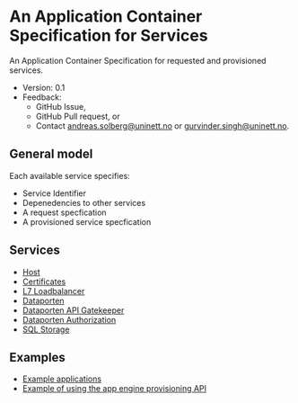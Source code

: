 # An Application Container Specification for Services

An Application Container Specification for requested and provisioned services.

* Version: 0.1
* Feedback: 
  * GitHub Issue,
  * GitHub Pull request, or 
  * Contact <andreas.solberg@uninett.no> or <gurvinder.singh@uninett.no>.



## General model

Each available service specifies:

* Service Identifier
* Depenedencies to other services
* A request specfication
* A provisioned service specfication

## Services

* [Host](services/host.md)
* [Certificates](services/cert.md)
* [L7 Loadbalancer](services/httpLB.md)
* [Dataporten](services/dataporten.md)
* [Dataporten API Gatekeeper](services/dataportenAPI.md)
* [Dataporten Authorization](services/dataportenAuthz.md)
* [SQL Storage](services/sql.md)


## Examples

* [Example applications](examples.md)
* [Example of using the app engine provisioning API](examples-api.md)
